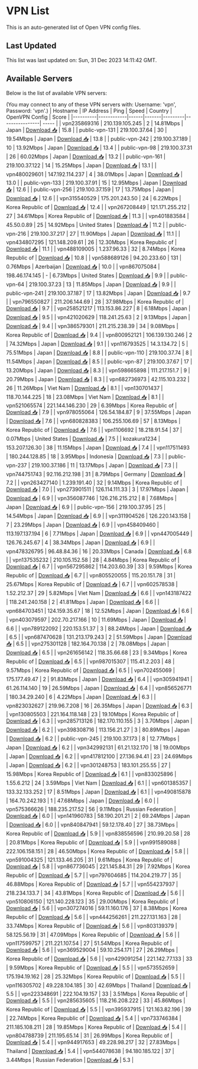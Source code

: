 # VPN List

This is an auto-generated list of Open VPN config files.

## Last Updated

This list was last updated on: Sun, 31 Dec 2023 14:11:42 GMT.

## Available Servers

Below is the list of available VPN servers:

(You may connect to any of these VPN servers with: Username: 'vpn', Password: 'vpn'.)
| Hostname | IP Address | Ping | Speed | Country | OpenVPN Config | Score |
|----------|------------|------|-------|---------|----------------| ----- |
| vpn235869316 | 210.139.105.245 | 2 | 14.81Mbps | Japan | [Download 📥](./configs/server_0_JP.ovpn) | 15.8 |
| public-vpn-131 | 219.100.37.64 | 30 | 19.54Mbps | Japan | [Download 📥](./configs/server_1_JP.ovpn) | 13.8 |
| public-vpn-242 | 219.100.37.189 | 10 | 13.92Mbps | Japan | [Download 📥](./configs/server_2_JP.ovpn) | 13.4 |
| public-vpn-98 | 219.100.37.31 | 26 | 60.02Mbps | Japan | [Download 📥](./configs/server_3_JP.ovpn) | 13.2 |
| public-vpn-161 | 219.100.37.122 | 14 | 15.25Mbps | Japan | [Download 📥](./configs/server_4_JP.ovpn) | 13.1 |
| vpn480029601 | 147.192.114.237 | 4 | 38.01Mbps | Japan | [Download 📥](./configs/server_5_JP.ovpn) | 13.0 |
| public-vpn-133 | 219.100.37.91 | 15 | 12.95Mbps | Japan | [Download 📥](./configs/server_6_JP.ovpn) | 12.6 |
| public-vpn-256 | 219.100.37.159 | 17 | 13.75Mbps | Japan | [Download 📥](./configs/server_7_JP.ovpn) | 12.6 |
| vpn315540529 | 175.201.243.50 | 24 | 6.22Mbps | Korea Republic of | [Download 📥](./configs/server_8_KR.ovpn) | 12.4 |
| vpn267208449 | 121.171.255.212 | 27 | 34.61Mbps | Korea Republic of | [Download 📥](./configs/server_9_KR.ovpn) | 11.3 |
| vpn401883584 | 45.50.0.89 | 25 | 14.92Mbps | United States | [Download 📥](./configs/server_10_US.ovpn) | 11.2 |
| public-vpn-216 | 219.100.37.217 | 27 | 11.90Mbps | Japan | [Download 📥](./configs/server_11_JP.ovpn) | 11.1 |
| vpn434807295 | 121.148.209.61 | 26 | 12.30Mbps | Korea Republic of | [Download 📥](./configs/server_12_KR.ovpn) | 11.1 |
| vpn488109005 | 1.237.96.33 | 32 | 8.74Mbps | Korea Republic of | [Download 📥](./configs/server_13_KR.ovpn) | 10.8 |
| vpn588689126 | 94.20.233.60 | 131 | 0.76Mbps | Azerbaijan | [Download 📥](./configs/server_14_AZ.ovpn) | 10.0 |
| vpn867075084 | 198.46.174.145 | - | 6.73Mbps | United States | [Download 📥](./configs/server_15_US.ovpn) | 9.9 |
| public-vpn-64 | 219.100.37.23 | 13 | 11.85Mbps | Japan | [Download 📥](./configs/server_16_JP.ovpn) | 9.9 |
| public-vpn-241 | 219.100.37.187 | 17 | 13.82Mbps | Japan | [Download 📥](./configs/server_17_JP.ovpn) | 9.7 |
| vpn796550827 | 211.206.144.69 | 28 | 37.98Mbps | Korea Republic of | [Download 📥](./configs/server_18_KR.ovpn) | 9.7 |
| vpn258521217 | 113.153.86.227 | 8 | 6.18Mbps | Japan | [Download 📥](./configs/server_19_JP.ovpn) | 9.5 |
| vpn421020629 | 118.241.25.63 | 2 | 9.13Mbps | Japan | [Download 📥](./configs/server_20_JP.ovpn) | 9.4 |
| vpn386579301 | 211.215.238.39 | 34 | 9.08Mbps | Korea Republic of | [Download 📥](./configs/server_21_KR.ovpn) | 9.4 |
| vpn800952121 | 106.139.130.246 | 2 | 74.32Mbps | Japan | [Download 📥](./configs/server_22_JP.ovpn) | 9.1 |
| vpn116793525 | 14.3.134.72 | 5 | 75.51Mbps | Japan | [Download 📥](./configs/server_23_JP.ovpn) | 8.8 |
| public-vpn-110 | 219.100.37.74 | 8 | 11.54Mbps | Japan | [Download 📥](./configs/server_24_JP.ovpn) | 8.5 |
| public-vpn-87 | 219.100.37.67 | 17 | 13.20Mbps | Japan | [Download 📥](./configs/server_25_JP.ovpn) | 8.3 |
| vpn598665898 | 111.217.151.7 | 9 | 20.79Mbps | Japan | [Download 📥](./configs/server_26_JP.ovpn) | 8.3 |
| vpn682736973 | 42.115.103.232 | 26 | 11.26Mbps | Viet Nam | [Download 📥](./configs/server_27_VN.ovpn) | 8.1 |
| vpn130701437 | 118.70.144.225 | 18 | 23.08Mbps | Viet Nam | [Download 📥](./configs/server_28_VN.ovpn) | 8.1 |
| vpn521065574 | 221.144.146.230 | 29 | 6.39Mbps | Korea Republic of | [Download 📥](./configs/server_29_KR.ovpn) | 7.9 |
| vpn978055064 | 126.54.184.87 | 9 | 37.55Mbps | Japan | [Download 📥](./configs/server_30_JP.ovpn) | 7.6 |
| vpn680828383 | 106.255.106.69 | 57 | 8.13Mbps | Korea Republic of | [Download 📥](./configs/server_31_KR.ovpn) | 7.6 |
| vpn1106692 | 18.218.91.54 | 37 | 0.07Mbps | United States | [Download 📥](./configs/server_32_US.ovpn) | 7.5 |
| kozakura1234 | 153.207.126.30 | 38 | 11.15Mbps | Japan | [Download 📥](./configs/server_33_JP.ovpn) | 7.4 |
| vpn117511493 | 180.244.128.85 | 18 | 3.95Mbps | Indonesia | [Download 📥](./configs/server_34_ID.ovpn) | 7.3 |
| public-vpn-237 | 219.100.37.186 | 11 | 13.17Mbps | Japan | [Download 📥](./configs/server_35_JP.ovpn) | 7.3 |
| vpn744751743 | 92.116.212.198 | 31 | 8.79Mbps | Germany | [Download 📥](./configs/server_36_DE.ovpn) | 7.2 |
| vpn263427140 | 1.239.191.40 | 32 | 9.14Mbps | Korea Republic of | [Download 📥](./configs/server_37_KR.ovpn) | 7.0 |
| vpn273901511 | 126.114.111.33 | 3 | 17.97Mbps | Japan | [Download 📥](./configs/server_38_JP.ovpn) | 6.9 |
| vpn356087746 | 126.216.215.212 | 8 | 7.68Mbps | Japan | [Download 📥](./configs/server_39_JP.ovpn) | 6.9 |
| public-vpn-156 | 219.100.37.95 | 25 | 14.54Mbps | Japan | [Download 📥](./configs/server_40_JP.ovpn) | 6.9 |
| vpn311904526 | 126.220.143.158 | 7 | 23.29Mbps | Japan | [Download 📥](./configs/server_41_JP.ovpn) | 6.9 |
| vpn458409460 | 113.197.137.194 | 6 | 7.71Mbps | Japan | [Download 📥](./configs/server_42_JP.ovpn) | 6.9 |
| vpn447005449 | 126.76.245.67 | 4 | 38.34Mbps | Japan | [Download 📥](./configs/server_43_JP.ovpn) | 6.9 |
| vpn478326795 | 96.48.84.36 | 16 | 20.33Mbps | Canada | [Download 📥](./configs/server_44_CA.ovpn) | 6.8 |
| vpn137535232 | 210.105.152.58 | 28 | 4.84Mbps | Korea Republic of | [Download 📥](./configs/server_45_KR.ovpn) | 6.7 |
| vpn567295862 | 114.203.60.39 | 33 | 9.59Mbps | Korea Republic of | [Download 📥](./configs/server_46_KR.ovpn) | 6.7 |
| vpn805520055 | 115.20.151.78 | 31 | 25.67Mbps | Korea Republic of | [Download 📥](./configs/server_47_KR.ovpn) | 6.7 |
| vpn602578538 | 1.52.212.37 | 29 | 5.82Mbps | Viet Nam | [Download 📥](./configs/server_48_VN.ovpn) | 6.6 |
| vpn143187422 | 118.241.240.158 | 2 | 41.81Mbps | Japan | [Download 📥](./configs/server_49_JP.ovpn) | 6.6 |
| vpn684703451 | 124.159.35.67 | 18 | 12.52Mbps | Japan | [Download 📥](./configs/server_50_JP.ovpn) | 6.6 |
| vpn403079597 | 202.70.217.166 | 10 | 11.69Mbps | Japan | [Download 📥](./configs/server_51_JP.ovpn) | 6.6 |
| vpn789122092 | 220.153.51.37 | 3 | 88.24Mbps | Japan | [Download 📥](./configs/server_52_JP.ovpn) | 6.5 |
| vpn687470628 | 131.213.179.243 | 2 | 51.59Mbps | Japan | [Download 📥](./configs/server_53_JP.ovpn) | 6.5 |
| vpn275301128 | 182.164.70.138 | 2 | 78.08Mbps | Japan | [Download 📥](./configs/server_54_JP.ovpn) | 6.5 |
| vpn261656142 | 118.35.66.68 | 23 | 9.34Mbps | Korea Republic of | [Download 📥](./configs/server_55_KR.ovpn) | 6.5 |
| vpn987015307 | 115.41.2.203 | 48 | 9.57Mbps | Korea Republic of | [Download 📥](./configs/server_56_KR.ovpn) | 6.5 |
| vpn702455069 | 175.177.49.47 | 2 | 91.83Mbps | Japan | [Download 📥](./configs/server_57_JP.ovpn) | 6.4 |
| vpn305941941 | 61.26.114.140 | 19 | 26.59Mbps | Japan | [Download 📥](./configs/server_58_JP.ovpn) | 6.4 |
| vpn856526771 | 180.34.29.240 | 6 | 4.22Mbps | Japan | [Download 📥](./configs/server_59_JP.ovpn) | 6.3 |
| vpn823032627 | 219.96.7.208 | 16 | 26.35Mbps | Japan | [Download 📥](./configs/server_60_JP.ovpn) | 6.3 |
| vpn130805503 | 221.164.118.148 | 23 | 19.10Mbps | Korea Republic of | [Download 📥](./configs/server_61_KR.ovpn) | 6.3 |
| vpn285713126 | 182.170.110.155 | 3 | 3.70Mbps | Japan | [Download 📥](./configs/server_62_JP.ovpn) | 6.2 |
| vpn398308716 | 113.156.21.27 | 3 | 80.89Mbps | Japan | [Download 📥](./configs/server_63_JP.ovpn) | 6.2 |
| public-vpn-245 | 219.100.37.173 | 8 | 12.77Mbps | Japan | [Download 📥](./configs/server_64_JP.ovpn) | 6.2 |
| vpn342992131 | 61.21.132.170 | 18 | 19.00Mbps | Japan | [Download 📥](./configs/server_65_JP.ovpn) | 6.2 |
| vpn417812100 | 27.136.94.41 | 23 | 24.69Mbps | Japan | [Download 📥](./configs/server_66_JP.ovpn) | 6.2 |
| vpn301248753 | 183.101.255.55 | 27 | 15.98Mbps | Korea Republic of | [Download 📥](./configs/server_67_KR.ovpn) | 6.1 |
| vpn833025896 | 1.55.6.212 | 24 | 3.59Mbps | Viet Nam | [Download 📥](./configs/server_68_VN.ovpn) | 6.1 |
| vpn601385357 | 133.32.133.252 | 17 | 8.51Mbps | Japan | [Download 📥](./configs/server_69_JP.ovpn) | 6.1 |
| vpn490815878 | 164.70.242.193 | 1 | 47.68Mbps | Japan | [Download 📥](./configs/server_70_JP.ovpn) | 6.0 |
| vpn575366626 | 188.235.217.52 | 56 | 9.11Mbps | Russian Federation | [Download 📥](./configs/server_71_RU.ovpn) | 6.0 |
| vpn141960783 | 58.190.201.21 | 2 | 69.24Mbps | Japan | [Download 📥](./configs/server_72_JP.ovpn) | 6.0 |
| vpn840847941 | 59.12.178.40 | 27 | 38.73Mbps | Korea Republic of | [Download 📥](./configs/server_73_KR.ovpn) | 5.9 |
| vpn838556596 | 210.99.20.58 | 28 | 20.81Mbps | Korea Republic of | [Download 📥](./configs/server_74_KR.ovpn) | 5.9 |
| vpn991589088 | 222.106.158.151 | 28 | 46.50Mbps | Korea Republic of | [Download 📥](./configs/server_75_KR.ovpn) | 5.8 |
| vpn591004325 | 121.133.46.205 | 31 | 9.61Mbps | Korea Republic of | [Download 📥](./configs/server_76_KR.ovpn) | 5.8 |
| vpn867736045 | 221.145.84.31 | 29 | 7.92Mbps | Korea Republic of | [Download 📥](./configs/server_77_KR.ovpn) | 5.7 |
| vpn797604685 | 114.204.219.77 | 35 | 46.88Mbps | Korea Republic of | [Download 📥](./configs/server_78_KR.ovpn) | 5.7 |
| vpn554237937 | 218.234.133.7 | 34 | 43.81Mbps | Korea Republic of | [Download 📥](./configs/server_79_KR.ovpn) | 5.6 |
| vpn510806150 | 121.140.228.123 | 35 | 29.00Mbps | Korea Republic of | [Download 📥](./configs/server_80_KR.ovpn) | 5.6 |
| vpn307274016 | 59.11.160.176 | 37 | 8.38Mbps | Korea Republic of | [Download 📥](./configs/server_81_KR.ovpn) | 5.6 |
| vpn444256261 | 211.227.131.163 | 28 | 33.74Mbps | Korea Republic of | [Download 📥](./configs/server_82_KR.ovpn) | 5.6 |
| vpn803139379 | 58.125.56.19 | 31 | 47.09Mbps | Korea Republic of | [Download 📥](./configs/server_83_KR.ovpn) | 5.6 |
| vpn117599757 | 211.221.107.54 | 27 | 51.54Mbps | Korea Republic of | [Download 📥](./configs/server_84_KR.ovpn) | 5.6 |
| vpn369529004 | 59.10.254.171 | 27 | 26.29Mbps | Korea Republic of | [Download 📥](./configs/server_85_KR.ovpn) | 5.6 |
| vpn429091254 | 221.142.77.133 | 33 | 9.59Mbps | Korea Republic of | [Download 📥](./configs/server_86_KR.ovpn) | 5.5 |
| vpn573552659 | 175.194.19.162 | 28 | 25.32Mbps | Korea Republic of | [Download 📥](./configs/server_87_KR.ovpn) | 5.5 |
| vpn116305702 | 49.228.104.185 | 30 | 42.69Mbps | Thailand | [Download 📥](./configs/server_88_TH.ovpn) | 5.5 |
| vpn223348691 | 222.104.19.157 | 33 | 3.51Mbps | Korea Republic of | [Download 📥](./configs/server_89_KR.ovpn) | 5.5 |
| vpn285635605 | 118.216.208.222 | 33 | 45.86Mbps | Korea Republic of | [Download 📥](./configs/server_90_KR.ovpn) | 5.5 |
| vpn395937915 | 121.163.82.196 | 39 | 22.74Mbps | Korea Republic of | [Download 📥](./configs/server_91_KR.ovpn) | 5.4 |
| vpn733746384 | 211.185.108.211 | 28 | 19.85Mbps | Korea Republic of | [Download 📥](./configs/server_92_KR.ovpn) | 5.4 |
| vpn804788739 | 211.195.65.14 | 31 | 26.99Mbps | Korea Republic of | [Download 📥](./configs/server_93_KR.ovpn) | 5.4 |
| vpn944917653 | 49.228.98.217 | 32 | 27.83Mbps | Thailand | [Download 📥](./configs/server_94_TH.ovpn) | 5.4 |
| vpn544078638 | 94.180.185.122 | 37 | 3.44Mbps | Russian Federation | [Download 📥](./configs/server_95_RU.ovpn) | 5.3 |
